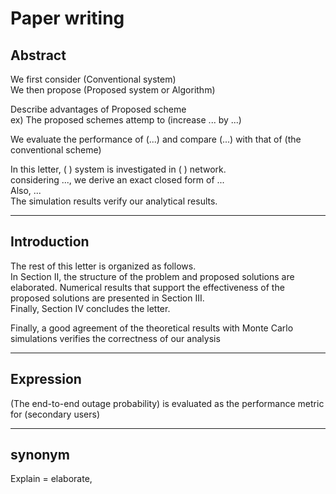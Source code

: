 # Paper writing

## Abstract

We first consider (Conventional system)  
We then propose (Proposed system or Algorithm)  

Describe advantages of Proposed scheme  
ex) The proposed schemes attemp to (increase ... by ...)  

We evaluate the performance of (...) and compare (...) with that of (the conventional scheme)  

In this letter, ( ) system is investigated in ( ) network.  
considering ..., we derive an exact closed form of ...  
Also, ...  
The simulation results verify our analytical results.


---  

## Introduction

The rest of this letter is organized as follows.  
In Section II,
the structure of the problem and proposed solutions are elaborated. Numerical results that support the effectiveness of
the proposed solutions are presented in Section III.  
Finally, Section IV concludes the letter.


Finally, a good agreement of the theoretical results with Monte Carlo simulations verifies the correctness of our analysis

---

## Expression

(The end-to-end outage probability) is evaluated as the performance metric for (secondary users)


---  

## synonym

Explain = elaborate, 